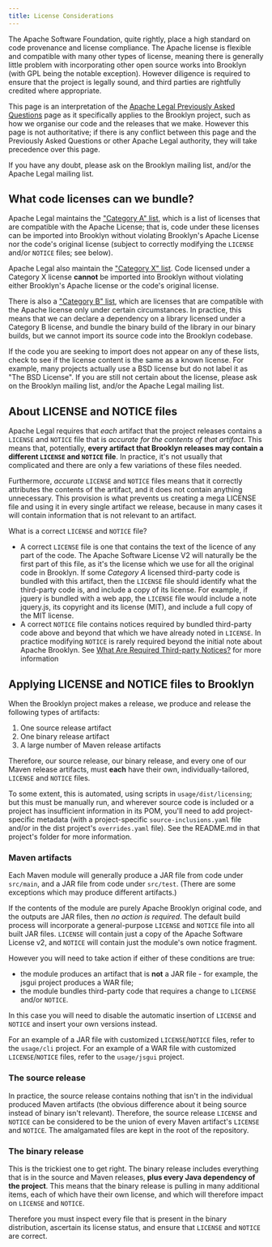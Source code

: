 ```yaml
---
title: License Considerations
---
```


The Apache Software Foundation, quite rightly, place a high standard on code provenance and license compliance. The
Apache license is flexible and compatible with many other types of license, meaning there is generally little problem
with incorporating other open source works into Brooklyn (with GPL being the notable exception). However diligence is
required to ensure that the project is legally sound, and third parties are rightfully credited where appropriate.

This page is an interpretation of the [Apache Legal Previously Asked Questions](http://www.apache.org/legal/resolved.html)
page as it specifically applies to the Brooklyn project, such as how we organise our code and the releases that we make.
However this page is not authoritative; if there is any conflict between this page and the Previously Asked Questions or
other Apache Legal authority, they will take precedence over this page.

If you have any doubt, please ask on the Brooklyn mailing list, and/or the Apache Legal mailing list.


What code licenses can we bundle?
---------------------------------

Apache Legal maintains the ["Category A" list](http://www.apache.org/legal/resolved.html#category-a), which is a list
of licenses that are compatible with the Apache License; that is, code under these licenses can be imported into
Brooklyn without violating Brooklyn's Apache License nor the code's original license (subject to correctly modifying
the `LICENSE` and/or `NOTICE` files; see below).

Apache Legal also maintain the ["Category X" list](http://www.apache.org/legal/resolved.html#category-x). Code licensed
under a Category X license **cannot** be imported into Brooklyn without violating either Brooklyn's Apache license or
the code's original license.

There is also a ["Category B" list](http://www.apache.org/legal/resolved.html#category-b), which are licenses that are
compatible with the Apache license only under certain circumstances. In practice, this means that we can declare a
dependency on a library licensed under a Category B license, and bundle the binary build of the library in our binary
builds, but we cannot import its source code into the Brooklyn codebase.

If the code you are seeking to import does not appear on any of these lists, check to see if the license content is the
same as a known license. For example, many projects actually use a BSD license but do not label it as "The BSD License".
If you are still not certain about the license, please ask on the Brooklyn mailing list, and/or the Apache Legal mailing
list.


About LICENSE and NOTICE files
------------------------------

Apache Legal requires that *each* artifact that the project releases contains a `LICENSE` and `NOTICE` file that is
*accurate for the contents of that artifact*. This means that, potentially, **every artifact that Brooklyn releases may
contain a different `LICENSE` and `NOTICE` file**. In practice, it's not usually that complicated and there are only a
few variations of these files needed.

Furthermore, *accurate* `LICENSE` and `NOTICE` files means that it correctly attributes the contents of the artifact,
and it does not contain anything unnecessary. This provision is what prevents us creating a mega LICENSE file and using
it in every single artifact we release, because in many cases it will contain information that is not relevant to an
artifact.

What is a correct `LICENSE` and `NOTICE` file?

* A correct `LICENSE` file is one that contains the text of the licence of any part of the code. The Apache Software
  License V2 will naturally be the first part of this file, as it's the license which we use for all the original code
  in Brooklyn. If some *Category A* licensed third-party code is bundled with this artifact, then the `LICENSE` file
  should identify what the third-party code is, and include a copy of its license. For example, if jquery is bundled
  with a web app, the `LICENSE` file would include a note jquery.js, its copyright and its license (MIT), and include a
  full copy of the MIT license.
* A correct `NOTICE` file contains notices required by bundled third-party code above and beyond that which we have
  already noted in `LICENSE`. In practice modifying `NOTICE` is rarely required beyond the initial note about Apache
  Brooklyn. See [What Are Required Third-party Notices?](http://www.apache.org/legal/resolved.html#required-third-party-notices)
  for more information


Applying LICENSE and NOTICE files to Brooklyn
---------------------------------------------

When the Brooklyn project makes a release, we produce and release the following types of artifacts:

1. One source release artifact
2. One binary release artifact
3. A large number of Maven release artifacts

Therefore, our source release, our binary release, and every one of our Maven release artifacts, must **each** have
their own, individually-tailored, `LICENSE` and `NOTICE` files.

To some extent, this is automated, using scripts in `usage/dist/licensing`;
but this must be manually run, and wherever source code is included or a project has insufficient information in its POM,
you'll need to add project-specific metadata (with a project-specific `source-inclusions.yaml` file and/or in the 
dist project's `overrides.yaml` file).  See the README.md in that project's folder for more information.

### Maven artifacts

Each Maven module will generally produce a JAR file from code under `src/main`, and a JAR file from code under
`src/test`. (There are some exceptions which may produce different artifacts.)

If the contents of the module are purely Apache Brooklyn original code, and the outputs are JAR files, then *no action
is required*. The default build process will incorporate a general-purpose `LICENSE` and `NOTICE` file into all built
JAR files. `LICENSE` will contain just a copy of the Apache Software License v2, and `NOTICE` will contain just the
module's own notice fragment.

However you will need to take action if either of these conditions are true:

* the module produces an artifact that is **not** a JAR file - for example, the jsgui project produces a WAR file;
* the module bundles third-party code that requires a change to `LICENSE` and/or `NOTICE`.

In this case you will need to disable the automatic insertion of `LICENSE` and `NOTICE` and insert your own versions
instead.

For an example of a JAR file with customized `LICENSE`/`NOTICE` files, refer to the `usage/cli` project.
For an example of a WAR file with customized `LICENSE`/`NOTICE` files, refer to the `usage/jsgui` project.

### The source release

In practice, the source release contains nothing that isn't in the individual produced Maven artifacts (the obvious
difference about it being source instead of binary isn't relevant). Therefore, the source release `LICENSE` and `NOTICE`
can be considered to be the union of every Maven artifact's `LICENSE` and `NOTICE`. The amalgamated files are kept in
the root of the repository.

### The binary release

This is the trickiest one to get right. The binary release includes everything that is in the source and Maven releases,
**plus every Java dependency of the project**. This means that the binary release is pulling in many additional items,
each of which have their own license, and which will therefore impact on `LICENSE` and `NOTICE`.

Therefore you must inspect every file that is present in the binary distribution, ascertain its license status, and
ensure that `LICENSE` and `NOTICE` are correct.

